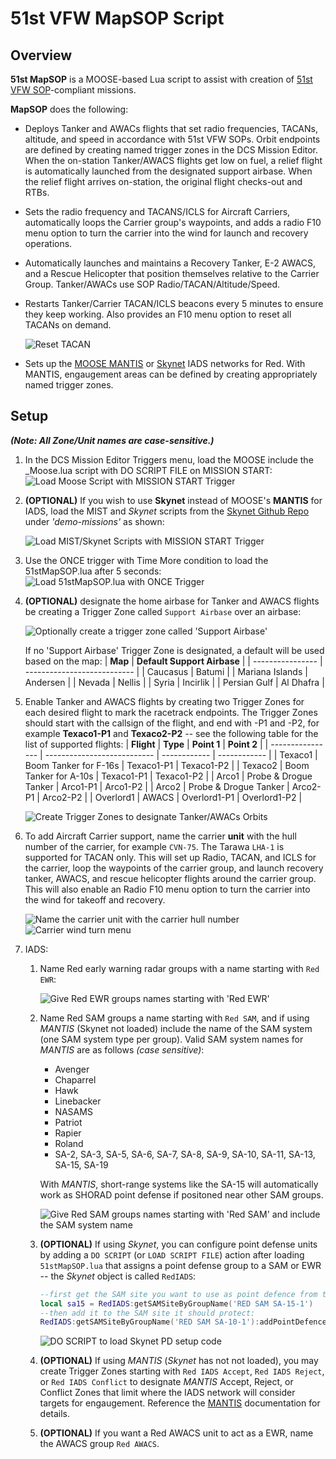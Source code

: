 # 51st VFW MapSOP Script
## Overview
**51st MapSOP** is a MOOSE-based Lua script to assist with creation of [51st VFW SOP](https://github.com/51st-Vfw/MissionEditing-Index/blob/master/documentation/missionsEditingSOPs.md)-compliant missions.

**MapSOP** does the following:
* Deploys Tanker and AWACs flights that set radio frequencies, TACANs, altitude, and speed in accordance with 51st VFW SOPs. Orbit endpoints are defined by creating named trigger zones in the DCS Mission Editor. When the on-station Tanker/AWACS flights get low on fuel, a relief flight is automatically launched from the designated support airbase. When the relief flight arrives on-station, the original flight checks-out and RTBs.
* Sets the radio frequency and TACANS/ICLS for Aircraft Carriers, automatically loops the Carrier group's waypoints, and adds a radio F10 menu option to turn the carrier into the wind for launch and recovery operations.
* Automatically launches and maintains a Recovery Tanker, E-2 AWACS, and a Rescue Helicopter that position themselves relative to the Carrier Group. Tanker/AWACs use SOP Radio/TACAN/Altitude/Speed.
* Restarts Tanker/Carrier TACAN/ICLS beacons every 5 minutes to ensure they keep working. Also provides an F10 menu option to reset all TACANs on demand.

  ![Reset TACAN](images/ResetTACAN.png)
* Sets up the [MOOSE MANTIS](https://flightcontrol-master.github.io/MOOSE_DOCS_DEVELOP/Documentation/Functional.Mantis.html) or [Skynet](https://github.com/walder/Skynet-IADS) IADS networks for Red. With MANTIS, engaugement areas can be defined by creating appropriately named trigger zones.

## Setup
***(Note: All Zone/Unit names are case-sensitive.)***
1. In the DCS Mission Editor Triggers menu, load the MOOSE include the _Moose.lua script with DO SCRIPT FILE on MISSION START: ![Load Moose Script with MISSION START Trigger](images/MOOSE-load.png)
2. **(OPTIONAL)** If you wish to use **Skynet** instead of MOOSE's **MANTIS** for IADS, load the MIST and *Skynet* scripts from the [Skynet Github Repo](https://github.com/walder/Skynet-IADS) under *'demo-missions'* as shown: 

    ![Load MIST/Skynet Scripts with MISSION START Trigger](images/SKYNET-load.png)

3. Use the ONCE trigger with Time More condition to load the 51stMapSOP.lua after 5 seconds: ![Load 51stMapSOP.lua with ONCE Trigger](images/MapSOP-load.png)
4. **(OPTIONAL)** designate the home airbase for Tanker and AWACS flights be creating a Trigger Zone called `Support Airbase` over an airbase:

    ![Optionally create a trigger zone called 'Support Airbase'](images/SupportAirbase.png)

    If no 'Support Airbase' Trigger Zone is designated, a default will be used based on the map:
    | **Map**          | **Default Support Airbase** |
    | ---------------- | --------------------------- |
    | Caucasus         | Batumi                      |
    | Mariana Islands  | Andersen                    |
    | Nevada           | Nellis                      |
    | Syria            | Incirlik                    |
    | Persian Gulf     | Al Dhafra                   |
5. Enable Tanker and AWACS flights by creating two Trigger Zones for each desired flight to mark the racetrack endpoints. The Trigger Zones should start with the callsign of the flight, and end with -P1 and -P2, for example **Texaco1-P1** and **Texaco2-P2** -- see the following table for the list of supported flights:
    | **Flight**       | **Type**                    | **Point 1**  | **Point 2**  |
    | ---------------- | --------------------------- | ------------ | ------------ |
    | Texaco1          | Boom Tanker for F-16s       | Texaco1-P1   | Texaco1-P2   |
    | Texaco2          | Boom Tanker for A-10s       | Texaco1-P1   | Texaco1-P2   |
    | Arco1            | Probe & Drogue Tanker       | Arco1-P1     | Arco1-P2     |
    | Arco2            | Probe & Drogue Tanker       | Arco2-P1     | Arco2-P2     |
    | Overlord1        | AWACS                       | Overlord1-P1 | Overlord1-P2 |

    ![Create Trigger Zones to designate Tanker/AWACs Orbits](images/OrbitPoints.png)
6. To add Aircraft Carrier support, name the carrier **unit** with the hull number of the carrier, for example `CVN-75`.  The Tarawa `LHA-1` is supported for TACAN only.  This will set up Radio, TACAN, and ICLS for the carrier, loop the waypoints of the carrier group, and launch recovery tanker, AWACS, and rescue helicopter flights around the carrier group.  This will also enable an Radio F10 menu option to turn the carrier into the wind for takeoff and recovery.
 
    ![Name the carrier unit with the carrier hull number](images/CarrierUnit.png)
    ![Carrier wind turn menu](images/WindTurn.png)

7. IADS:

    1. Name Red early warning radar groups with a name starting with `Red EWR`:

        ![Give Red EWR groups names starting with 'Red EWR'](images/RedEWR.png)

    2. Name Red SAM groups a name starting with `Red SAM`, and if using *MANTIS* (Skynet not loaded) include the name of the SAM system (one SAM system type per group). Valid SAM system names for *MANTIS* are as follows *(case sensitive)*:
        * Avenger
        * Chaparrel
        * Hawk
        * Linebacker
        * NASAMS
        * Patriot
        * Rapier
        * Roland
        * SA-2, SA-3, SA-5, SA-6, SA-7, SA-8, SA-9, SA-10, SA-11, SA-13, SA-15, SA-19
    
        With *MANTIS*, short-range systems like the SA-15 will automatically work as SHORAD point defense if positoned near other SAM groups.

        ![Give Red SAM groups names starting with 'Red SAM' and include the SAM system name](images/RedSAMSA-10.png)

    3.  **(OPTIONAL)** If using *Skynet*, you can configure point defense units by adding a `DO SCRIPT` (or `LOAD SCRIPT FILE`) action after loading `51stMapSOP.lua` that assigns a point defense group to a SAM or EWR -- the *Skynet* object is called `RedIADS`:
        ```lua
        --first get the SAM site you want to use as point defence from the IADS:
        local sa15 = RedIADS:getSAMSiteByGroupName('RED SAM SA-15-1')
        --then add it to the SAM site it should protect:
        RedIADS:getSAMSiteByGroupName('RED SAM SA-10-1'):addPointDefence(sa15)
        ```
        ![DO SCRIPT to load Skynet PD setup code](images/Skynet-PD.png)
    
    4. **(OPTIONAL)** If using *MANTIS* (*Skynet* has not not loaded), you may create Trigger Zones starting with `Red IADS Accept`, `Red IADS Reject`, or `Red IADS Conflict` to designate *MANTIS* Accept, Reject, or Conflict Zones that limit where the IADS network will consider targets for engaugement. Reference the [MANTIS](https://flightcontrol-master.github.io/MOOSE_DOCS_DEVELOP/Documentation/Functional.Mantis.html##(MANTIS).AddZones) documentation for details.

    5. **(OPTIONAL)** If you want a Red AWACS unit to act as a EWR, name the AWACS group `Red AWACS`.



